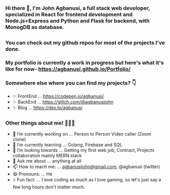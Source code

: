 ### Hi there 👋, I'm John Agbanusi, a full stack web developer, specialized in React for frontend development and Node.js+Express and Python and Flask for backend, with MonogDB as database.
##
### You can check out my github repos for most of the projects I've done.
### My portfolio is currently a work in progress but here's what it's like for now- https://agbanusi.github.io/Portfolio/
### Somewhere else where you can find my projects? 👇
- ✨ FrontEnd ... https://codepen.io/agbanusi/
- ✨ BackEnd ... https://glitch.com/@agbanusijohn
- ✨ Blog ... https://dev.to/agbanusi
##
### Other things about me! 👨🏾‍💻
- 🔭 I’m currently working on ... Person to Person Video caller (Zoom clone)
- 🌱 I’m currently learning ... Golang, Firebase and SQL
- 👯 I’m looking towards ... Getting my first web job, Contract, Projects collaboration mainly MERN stack
- 💬 Ask me about ... anything at all
- 📫 How to reach me: ... agbanusijohn@gmail.com, @agbanusi (twitter)
- 😄 Pronouns: ... He
- ⚡ Fun fact: ... I love coding as much as I love gaming, so let's just say a few long hours don't matter much.
